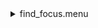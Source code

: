 <details><summary>find_focus.menu</summary><blockquote><pre><details><summary>find_focus.cbk</summary><blockquote><pre>ND_IN.rcp
<details><summary>Exposure_80.rcp</summary><blockquote><pre>EXPOSURE 80
</pre></blockquote></details>Dark_16Sums.rcp
<details><summary>530_focus-a.rcp</summary><blockquote><pre>PREFILTERRANGE 530
SHUT	OUT
O1 0
DATA	TCAM	BOTH	530.00	16
O1 .25
DATA	TCAM	BOTH	530.00	16
O1 .5
DATA	TCAM	BOTH	530.00	16
O1 .75
DATA	TCAM	BOTH	530.00	16
O1 1
DATA	TCAM	BOTH	530.00	16
O1 1.25
DATA	TCAM	BOTH	530.00	16
O1 1.50
DATA	TCAM	BOTH	530.00	16
O1 1.75
DATA	TCAM	BOTH	530.00	16
O1 2.0
DATA	TCAM	BOTH	530.00	16
O1 2.25
DATA	TCAM	BOTH	530.00	16
O1 2.5
DATA	TCAM	BOTH	530.00	16
O1 2.75
DATA	TCAM	BOTH	530.00	16
O1 3
DATA	TCAM	BOTH	530.00	16
O1 3.25
DATA	TCAM	BOTH	530.00	16
O1 3.50
DATA	TCAM	BOTH	530.00	16
O1 3.75
DATA	TCAM	BOTH	530.00	16
O1 4
DATA	TCAM	BOTH	530.00	16
O1 4.25
DATA	TCAM	BOTH	530.00	16
O1 4.5
DATA	TCAM	BOTH	530.00	16
O1 4.75
DATA	TCAM	BOTH	530.00	16
O1 5
DATA	TCAM	BOTH	530.00	16
O1 5.25
DATA	TCAM	BOTH	530.00	16
O1 .5
DATA	TCAM	BOTH	530.00	16
O1 5.75
DATA	TCAM	BOTH	530.00	16
O1 6
DATA	TCAM	BOTH	530.00	16
O1 6.25
DATA	TCAM	BOTH	530.00	16
O1 6.50
DATA	TCAM	BOTH	530.00	16
O1 6.75
DATA	TCAM	BOTH	530.00	16
O1 7.0
DATA	TCAM	BOTH	530.00	16
O1 7.25
DATA	TCAM	BOTH	530.00	16
O1 7.5
DATA	TCAM	BOTH	530.00	16
O1 7.75
DATA	TCAM	BOTH	530.00	16
O1 8
DATA	TCAM	BOTH	530.00	16
O1 8.25
DATA	TCAM	BOTH	530.00	16
O1 8.50
DATA	TCAM	BOTH	530.00	16
O1 8.75
DATA	TCAM	BOTH	530.00	16
O1 8
DATA	TCAM	BOTH	530.00	16
O1 8.25
DATA	TCAM	BOTH	530.00	16
O1 8.5
DATA	TCAM	BOTH	530.00	16
O1 8.75
DATA	TCAM	BOTH	530.00	16
SHUT IN
</pre></blockquote></details>Dark_4sums.rcp
<details><summary>637_focus.rcp</summary><blockquote><pre>PREFILTERRANGE 637
SHUT	OUT
O1 13
DATA	TCAM	BOTH	637.40	4
O1 14
DATA	TCAM	BOTH	637.40	4
O1 14.5
DATA	TCAM	BOTH	637.40	4
O1 15
DATA	TCAM	BOTH	637.40	4
O1 15.5
DATA	TCAM	BOTH	637.40	4
O1 16
DATA	TCAM	BOTH	637.40	4
O1 16.5
DATA	TCAM	BOTH	637.40	4
O1 17
DATA	TCAM	BOTH	637.40	4
O1 17.5
DATA	TCAM	BOTH	637.40	4
O1 18
DATA	TCAM	BOTH	637.40	4
O1 18.5
DATA	TCAM	BOTH	637.40	4
O1 19
DATA	TCAM	BOTH	637.40	4
O1 19.5
DATA	TCAM	BOTH	637.40	4
O1 20
DATA	TCAM	BOTH	637.40	4
O1 20.5
DATA	TCAM	BOTH	637.40	4
O1 21
DATA	TCAM	BOTH	637.40	4
O1 21.5
DATA	TCAM	BOTH	637.40	4
O1 22
DATA	TCAM	BOTH	637.40	4
O1 22.5
DATA	TCAM	BOTH	637.40	4
O1 23
DATA	TCAM	BOTH	637.40	4
O1 23.5
DATA	TCAM	BOTH	637.40	4
O1 24
DATA	TCAM	BOTH	637.40	4
O1 24.5
DATA	TCAM	BOTH	637.40	4
O1 25
DATA	TCAM	BOTH	637.40	4
O1 25.5
DATA	TCAM	BOTH	637.40	4
O1 26
DATA	TCAM	BOTH	637.40	4
O1 26.5
DATA	TCAM	BOTH	637.40	4
O1 27
DATA	TCAM	BOTH	637.40	4
SHUT IN
</pre></blockquote></details><details><summary>691_focus.rcp</summary><blockquote><pre>PREFILTERRANGE 691
SHUT	OUT
O1 20
DATA	TCAM	BOTH	637.40	4
O1 20.5
DATA	TCAM	BOTH	637.40	4
O1 21
DATA	TCAM	BOTH	637.40	4
O1 21.5
DATA	TCAM	BOTH	637.40	4
O1 22
DATA	TCAM	BOTH	637.40	4
O1 22.5
DATA	TCAM	BOTH	637.40	4
O1 23
DATA	TCAM	BOTH	637.40	4
O1 23.5
DATA	TCAM	BOTH	637.40	4
O1 24
DATA	TCAM	BOTH	637.40	4
O1 24.5
DATA	TCAM	BOTH	637.40	4
O1 25
DATA	TCAM	BOTH	637.40	4
O1 25.5
DATA	TCAM	BOTH	637.40	4
O1 26
DATA	TCAM	BOTH	637.40	4
O1 26.5
DATA	TCAM	BOTH	637.40	4
O1 27
DATA	TCAM	BOTH	637.40	4
O1 27.5
DATA	TCAM	BOTH	637.40	4
O1 28
DATA	TCAM	BOTH	637.40	4
O1 28.5
DATA	TCAM	BOTH	637.40	4
O1 29
DATA	TCAM	BOTH	637.40	4
O1 29.5
DATA	TCAM	BOTH	637.40	4
O1 30
DATA	TCAM	BOTH	637.40	4
O1 30.5
DATA	TCAM	BOTH	637.40	4
O1 31
DATA	TCAM	BOTH	637.40	4
O1 31.5
DATA	TCAM	BOTH	637.40	4
O1 32
DATA	TCAM	BOTH	637.40	4
O1 32.5
DATA	TCAM	BOTH	637.40	4
SHUT IN
</pre></blockquote></details><details><summary>706_focus.rcp</summary><blockquote><pre>PREFILTERRANGE 706
SHUT	OUT
O1 23.5
DATA	TCAM	BOTH	706.20	4
O1 24
DATA	TCAM	BOTH	706.20	4
O1 24.5
DATA	TCAM	BOTH	706.20	4
O1 25
DATA	TCAM	BOTH	706.20	4
O1 25.5
DATA	TCAM	BOTH	706.20	4
O1 26
DATA	TCAM	BOTH	706.20	4
O1 26.5
DATA	TCAM	BOTH	706.20	4
O1 27
DATA	TCAM	BOTH	706.20	4
O1 27.5
DATA	TCAM	BOTH	706.20	4
O1 28
DATA	TCAM	BOTH	706.20	4
O1 28.5
DATA	TCAM	BOTH	706.20	4
O1 29
DATA	TCAM	BOTH	706.20	4
O1 29.5
DATA	TCAM	BOTH	706.20	4
O1 30
DATA	TCAM	BOTH	706.20	4
O1 30.5
DATA	TCAM	BOTH	706.20	4
O1 31
DATA	TCAM	BOTH	706.20	4
O1 31.5
DATA	TCAM	BOTH	706.20	4
O1 32
DATA	TCAM	BOTH	706.20	4
O1 32.5
DATA	TCAM	BOTH	706.20	4
O1 33
DATA	TCAM	BOTH	706.20	4
O1 33.5
DATA	TCAM	BOTH	706.20	4
O1 34
DATA	TCAM	BOTH	706.20	4
O1 34.5
DATA	TCAM	BOTH	706.20	4
SHUT IN
</pre></blockquote></details><details><summary>789_focus.rcp</summary><blockquote><pre>PREFILTERRANGE 789
SHUT	OUT
O1 30
DATA	TCAM	BOTH	789.40	4
O1 30.5
DATA	TCAM	BOTH	789.40	4
O1 31
DATA	TCAM	BOTH	789.40	4
O1 31.5
DATA	TCAM	BOTH	789.40	4
O1 32
DATA	TCAM	BOTH	789.40	4
O1 32.5
DATA	TCAM	BOTH	789.40	4
O1 33
DATA	TCAM	BOTH	789.40	4
O1 33.5
DATA	TCAM	BOTH	789.40	4
O1 34
DATA	TCAM	BOTH	789.40	4
O1 34.5
DATA	TCAM	BOTH	789.40	4
O1 35
DATA	TCAM	BOTH	789.40	4
O1 35.5
DATA	TCAM	BOTH	789.40	4
O1 36
DATA	TCAM	BOTH	789.40	4
O1 36.5
DATA	TCAM	BOTH	789.40	4
O1 37
DATA	TCAM	BOTH	789.40	4
O1 37.5
DATA	TCAM	BOTH	789.40	4
O1 38
DATA	TCAM	BOTH	789.40	4
O1 38.5
DATA	TCAM	BOTH	789.40	4
O1 39
DATA	TCAM	BOTH	789.40	4
O1 39.5
DATA	TCAM	BOTH	789.40	4
O1 40
DATA	TCAM	BOTH	789.40	4
O1 40.5
DATA	TCAM	BOTH	789.40	4
O1 41
DATA	TCAM	BOTH	789.40	4
O1 41.5
DATA	TCAM	BOTH	789.40	4
O1 42
DATA	TCAM	BOTH	789.40	4
O1 42.5
DATA	TCAM	BOTH	789.40	4
O1 43
DATA	TCAM	BOTH	789.40	4
SHUT IN
</pre></blockquote></details><details><summary>Exposure_5.rcp</summary><blockquote><pre>EXPOSURE 5
</pre></blockquote></details><details><summary>Dark_4Sums.rcp</summary><blockquote><pre>SHUT	IN
DATA	RCAM	BOTH	656.28	4
DATA	RCAM	BOTH	656.28	4
</pre></blockquote></details><details><summary>1074_focus.rcp</summary><blockquote><pre>PREFILTERRANGE 1074
SHUT	OUT
O1 50
DATA	TCAM	BOTH	1074.45	4
O1 50.5
DATA	TCAM	BOTH	1074.45	4
O1 51
DATA	TCAM	BOTH	1074.45	4
O1 51.5
DATA	TCAM	BOTH	1074.45	4
O1 52
DATA	TCAM	BOTH	1074.45	4
O1 52.5
DATA	TCAM	BOTH	1074.45	4
O1 53
DATA	TCAM	BOTH	1074.45	4
O1 53.5
DATA	TCAM	BOTH	1074.45	4
O1 54
DATA	TCAM	BOTH	1074.45	4
O1 54.5
DATA	TCAM	BOTH	1074.45	4
O1 55
DATA	TCAM	BOTH	1074.45	4
O1 55.5
DATA	TCAM	BOTH	1074.45	4
O1 56
DATA	TCAM	BOTH	1074.45	4
O1 56.5
DATA	TCAM	BOTH	1074.45	4
O1 57
DATA	TCAM	BOTH	1074.45	4
O1 57.5
DATA	TCAM	BOTH	1074.45	4
O1 58
DATA	TCAM	BOTH	1074.45	4
O1 58.5
DATA	TCAM	BOTH	1074.45	4
O1 59
DATA	TCAM	BOTH	1074.45	4
O1 59.5
DATA	TCAM	BOTH	1074.45	4
O1 60
DATA	TCAM	BOTH	1074.45	4
O1 60.5
DATA	TCAM	BOTH	1074.45	4
O1 61
DATA	TCAM	BOTH	1074.45	4
O1 61.5
DATA	TCAM	BOTH	1074.45	4
O1 62
DATA	TCAM	BOTH	1074.45	4
SHUT IN
</pre></blockquote></details>1079_focus.rcp
<details><summary>1083_focus.rcp</summary><blockquote><pre>PREFILTERRANGE 1083
SHUT	OUT
O1 62
DATA	TCAM	BOTH	1083.00	4
O1 61.5
DATA	TCAM	BOTH	1083.00	4
O1 61
DATA	TCAM	BOTH	1083.00	4
O1 60.5
DATA	TCAM	BOTH	1083.00	4
O1 60
DATA	TCAM	BOTH	1083.00	4
O1 59.5
DATA	TCAM	BOTH	1083.00	4
O1 59
DATA	TCAM	BOTH	1083.00	4
O1 58.5
DATA	TCAM	BOTH	1083.00	4
O1 58
DATA	TCAM	BOTH	1083.00	4
O1 57.5
DATA	TCAM	BOTH	1083.00	4
O1 57
DATA	TCAM	BOTH	1083.00	4
O1 56.5
DATA	TCAM	BOTH	1083.00	4
O1 56
DATA	TCAM	BOTH	1083.00	4
O1 55.5
DATA	TCAM	BOTH	1083.00	4
O1 55
DATA	TCAM	BOTH	1083.00	4
O1 54.4
DATA	TCAM	BOTH	1083.00	4
O1 54
DATA	TCAM	BOTH	1083.00	4
O1 53.5
DATA	TCAM	BOTH	1083.00	4
O1 53
DATA	TCAM	BOTH	1083.00	4
O1 52.5
DATA	TCAM	BOTH	1083.00	4
O1 52
DATA	TCAM	BOTH	1083.00	4
O1 51.5
DATA	TCAM	BOTH	1083.00	4
O1 51
DATA	TCAM	BOTH	1083.00	4
O1 50.5
DATA	TCAM	BOTH	1083.00	4
O1 50
DATA	TCAM	BOTH	1083.00	4
SHUT IN
</pre></blockquote></details><details><summary>ND_OUT.rcp</summary><blockquote><pre>ND OUT
</pre></blockquote></details></pre></blockquote></details></pre></blockquote></details>